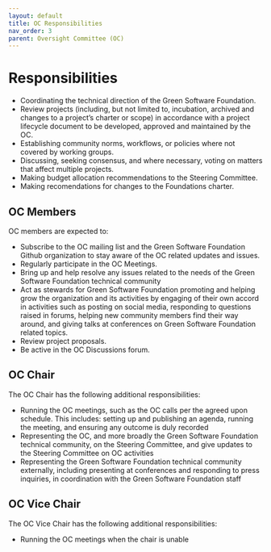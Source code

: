 ```yaml
---
layout: default
title: OC Responsibilities
nav_order: 3
parent: Oversight Committee (OC)
---
```

[//]: # (SPDX-License-Identifier: CC-BY-4.0)

# Responsibilities

* Coordinating the technical direction of the Green Software Foundation.
* Review projects (including, but not limited to, incubation, archived and changes to a project’s charter or scope) in accordance with a project lifecycle document to be developed, approved and maintained by the OC.
* Establishing community norms, workflows, or policies where not covered by working groups.
* Discussing, seeking consensus, and where necessary, voting on matters that affect multiple projects.
* Making budget allocation recommendations to the Steering Committee.
* Making recomendations for changes to the Foundations charter.

## OC Members

OC members are expected to:

* Subscribe to the OC mailing list and the Green Software Foundation Github organization to stay aware of the OC related updates and issues.
* Regularly participate in the OC Meetings.
* Bring up and help resolve any issues related to the needs of the Green Software Foundation technical community
* Act as stewards for Green Software Foundation promoting and helping grow the organization and its activities by engaging of their own accord in activities such as posting on social media, responding to questions raised in forums, helping new community members find their way around, and giving talks at conferences on Green Software Foundation related topics.
* Review project proposals.
* Be active in the OC Discussions forum.

## OC Chair

The OC Chair has the following additional responsibilities:

* Running the OC meetings, such as the OC calls per the agreed upon schedule. This includes: setting up and publishing an agenda, running the meeting, and ensuring any outcome is duly recorded
* Representing the OC, and more broadly the Green Software Foundation technical community, on the Steering Committee, and give updates to the Steering Committee on OC activities
* Representing the Green Software Foundation technical community externally, including presenting at conferences and responding to press inquiries, in coordination with the Green Software Foundation staff

## OC Vice Chair
The OC Vice Chair has the following additional responsibilities:

* Running the OC meetings when the chair is unable
